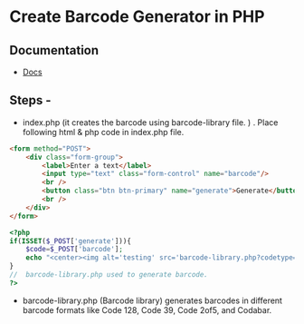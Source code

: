 # Create Barcode Generator in PHP

## Documentation

- [Docs](https://github.com/davidscotttufts/php-barcode)

## Steps -

- index.php (it creates the barcode using barcode-library file. ) . Place following html & php code in index.php file.
```html
<form method="POST">
    <div class="form-group">
        <label>Enter a text</label>
        <input type="text" class="form-control" name="barcode"/>
        <br />
        <button class="btn btn-primary" name="generate">Generate</button>
        <br />
    </div>
</form>
```
```php
<?php
if(ISSET($_POST['generate'])){
    $code=$_POST['barcode'];
    echo "<center><img alt='testing' src='barcode-library.php?codetype=code39&size=50&text=".$code."&print=true'/></center>";
}
//  barcode-library.php used to generate barcode.
?>
```
- barcode-library.php (Barcode library)
generates barcodes in different barcode formats like Code 128, Code 39, Code 2of5, and Codabar.